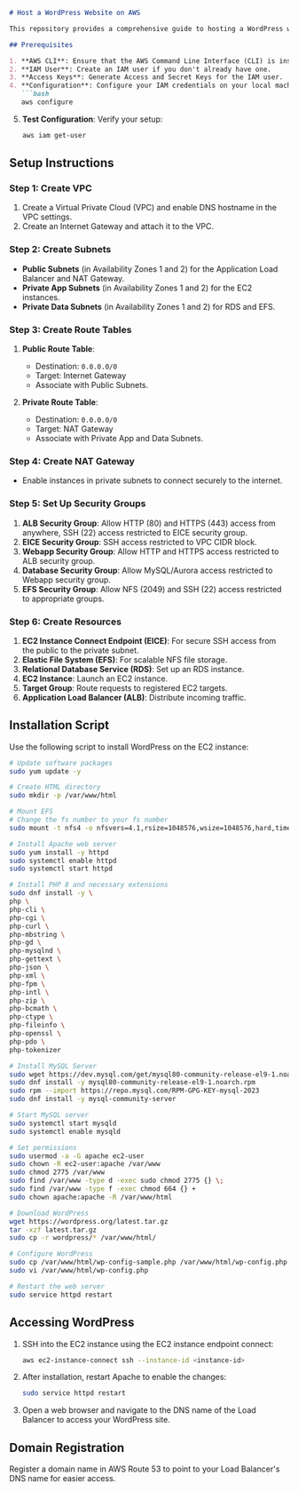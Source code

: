 ```markdown
# Host a WordPress Website on AWS

This repository provides a comprehensive guide to hosting a WordPress website on Amazon Web Services (AWS) using a combination of services including EC2, RDS, EFS, and an Application Load Balancer (ALB).

## Prerequisites

1. **AWS CLI**: Ensure that the AWS Command Line Interface (CLI) is installed and configured on your machine.
2. **IAM User**: Create an IAM user if you don't already have one.
3. **Access Keys**: Generate Access and Secret Keys for the IAM user.
4. **Configuration**: Configure your IAM credentials on your local machine:
   ```bash
   aws configure
   ```
5. **Test Configuration**: Verify your setup:
   ```bash
   aws iam get-user
   ```

## Setup Instructions

### Step 1: Create VPC

1. Create a Virtual Private Cloud (VPC) and enable DNS hostname in the VPC settings.
2. Create an Internet Gateway and attach it to the VPC.

### Step 2: Create Subnets

- **Public Subnets** (in Availability Zones 1 and 2) for the Application Load Balancer and NAT Gateway.
- **Private App Subnets** (in Availability Zones 1 and 2) for the EC2 instances.
- **Private Data Subnets** (in Availability Zones 1 and 2) for RDS and EFS.

### Step 3: Create Route Tables

1. **Public Route Table**:
   - Destination: `0.0.0.0/0`
   - Target: Internet Gateway
   - Associate with Public Subnets.

2. **Private Route Table**:
   - Destination: `0.0.0.0/0`
   - Target: NAT Gateway
   - Associate with Private App and Data Subnets.

### Step 4: Create NAT Gateway

- Enable instances in private subnets to connect securely to the internet.

### Step 5: Set Up Security Groups

1. **ALB Security Group**: Allow HTTP (80) and HTTPS (443) access from anywhere, SSH (22) access restricted to EICE security group.
2. **EICE Security Group**: SSH access restricted to VPC CIDR block.
3. **Webapp Security Group**: Allow HTTP and HTTPS access restricted to ALB security group.
4. **Database Security Group**: Allow MySQL/Aurora access restricted to Webapp security group.
5. **EFS Security Group**: Allow NFS (2049) and SSH (22) access restricted to appropriate groups.

### Step 6: Create Resources

1. **EC2 Instance Connect Endpoint (EICE)**: For secure SSH access from the public to the private subnet.
2. **Elastic File System (EFS)**: For scalable NFS file storage.
3. **Relational Database Service (RDS)**: Set up an RDS instance.
4. **EC2 Instance**: Launch an EC2 instance.
5. **Target Group**: Route requests to registered EC2 targets.
6. **Application Load Balancer (ALB)**: Distribute incoming traffic.

## Installation Script

Use the following script to install WordPress on the EC2 instance:

```bash
# Update software packages
sudo yum update -y

# Create HTML directory
sudo mkdir -p /var/www/html

# Mount EFS
# Change the fs number to your fs number
sudo mount -t nfs4 -o nfsvers=4.1,rsize=1048576,wsize=1048576,hard,timeo=600,retrans=2,noresvport fs-<your-efs-id>.efs.us-east-1.amazonaws.com:/ /var/www/html

# Install Apache web server
sudo yum install -y httpd
sudo systemctl enable httpd
sudo systemctl start httpd

# Install PHP 8 and necessary extensions
sudo dnf install -y \
php \
php-cli \
php-cgi \
php-curl \
php-mbstring \
php-gd \
php-mysqlnd \
php-gettext \
php-json \
php-xml \
php-fpm \
php-intl \
php-zip \
php-bcmath \
php-ctype \
php-fileinfo \
php-openssl \
php-pdo \
php-tokenizer

# Install MySQL Server
sudo wget https://dev.mysql.com/get/mysql80-community-release-el9-1.noarch.rpm
sudo dnf install -y mysql80-community-release-el9-1.noarch.rpm
sudo rpm --import https://repo.mysql.com/RPM-GPG-KEY-mysql-2023
sudo dnf install -y mysql-community-server

# Start MySQL server
sudo systemctl start mysqld
sudo systemctl enable mysqld

# Set permissions
sudo usermod -a -G apache ec2-user
sudo chown -R ec2-user:apache /var/www
sudo chmod 2775 /var/www
sudo find /var/www -type d -exec sudo chmod 2775 {} \;
sudo find /var/www -type f -exec chmod 664 {} +
sudo chown apache:apache -R /var/www/html

# Download WordPress
wget https://wordpress.org/latest.tar.gz
tar -xzf latest.tar.gz
sudo cp -r wordpress/* /var/www/html/

# Configure WordPress
sudo cp /var/www/html/wp-config-sample.php /var/www/html/wp-config.php
sudo vi /var/www/html/wp-config.php

# Restart the web server
sudo service httpd restart
```

## Accessing WordPress

1. SSH into the EC2 instance using the EC2 instance endpoint connect:
   ```bash
   aws ec2-instance-connect ssh --instance-id <instance-id>
   ```
2. After installation, restart Apache to enable the changes:
   ```bash
   sudo service httpd restart
   ```
3. Open a web browser and navigate to the DNS name of the Load Balancer to access your WordPress site.

## Domain Registration

Register a domain name in AWS Route 53 to point to your Load Balancer's DNS name for easier access.


